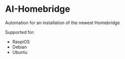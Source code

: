 # AI-Homebridge
Automation for an installation of the newest Homebridge

Supported for:
- RaspiOS
- Debian
- Ubuntu

